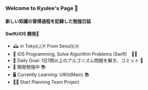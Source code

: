 ### Welcome to Kyulee's Page 👋
#### 新しい知識の習得過程を記録した勉強日誌
#### Swift/iOS 開発🌱

- 🕰 in Tokyo🇯🇵 From Seoul🇰🇷 
- 📝 iOS Programming, Solve Algorithm Problems (Swift)　🚴‍♂️
- 🌱 Daily Goal: 1日1問以上のアルゴリズム問題を解き、コミット 📮
- 🛫 開発勉強中 📚
- 🖥 Currently Learning: UIKit(Main) 📚
- 🧗‍♂️ Start Planning Team Project


<!--
**KyusokLee/KyusokLee** is a ✨ _special_ ✨ repository because its `README.md` (this file) appears on your GitHub profile.

Here are some ideas to get you started:

- 🔭 I’m currently working on ...
- 🌱 I’m currently learning ...
- 👯 I’m looking to collaborate on ...
- 🤔 I’m looking for help with ...
- 💬 Ask me about ...
- 📫 How to reach me: ...
- 😄 Pronouns: ...
- ⚡ Fun fact: ...
-->
